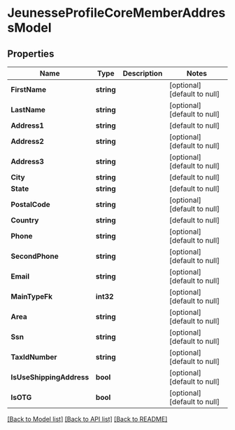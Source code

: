 # JeunesseProfileCoreMemberAddressModel

## Properties
Name | Type | Description | Notes
------------ | ------------- | ------------- | -------------
**FirstName** | **string** |  | [optional] [default to null]
**LastName** | **string** |  | [optional] [default to null]
**Address1** | **string** |  | [default to null]
**Address2** | **string** |  | [optional] [default to null]
**Address3** | **string** |  | [optional] [default to null]
**City** | **string** |  | [default to null]
**State** | **string** |  | [default to null]
**PostalCode** | **string** |  | [optional] [default to null]
**Country** | **string** |  | [default to null]
**Phone** | **string** |  | [optional] [default to null]
**SecondPhone** | **string** |  | [optional] [default to null]
**Email** | **string** |  | [optional] [default to null]
**MainTypeFk** | **int32** |  | [optional] [default to null]
**Area** | **string** |  | [optional] [default to null]
**Ssn** | **string** |  | [optional] [default to null]
**TaxIdNumber** | **string** |  | [optional] [default to null]
**IsUseShippingAddress** | **bool** |  | [optional] [default to null]
**IsOTG** | **bool** |  | [optional] [default to null]

[[Back to Model list]](../README.md#documentation-for-models) [[Back to API list]](../README.md#documentation-for-api-endpoints) [[Back to README]](../README.md)



